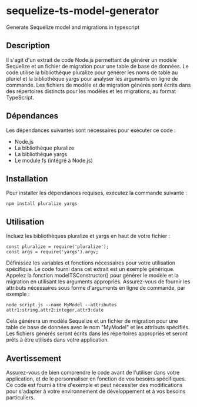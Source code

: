 # sequelize-ts-model-generator
Generate Sequelize model and migrations in typescript

## Description
Il s'agit d'un extrait de code Node.js permettant de générer un modèle Sequelize et un fichier de migration pour une table de base de données. Le code utilise la bibliothèque pluralize pour générer les noms de table au pluriel et la bibliothèque yargs pour analyser les arguments en ligne de commande. Les fichiers de modèle et de migration générés sont écrits dans des répertoires distincts pour les modèles et les migrations, au format TypeScript.

## Dépendances
Les dépendances suivantes sont nécessaires pour exécuter ce code :

- Node.js
- La bibliothèque pluralize
- La bibliothèque yargs
- Le module fs (intégré à Node.js)

## Installation
Pour installer les dépendances requises, exécutez la commande suivante :

    npm install pluralize yargs

## Utilisation
Incluez les bibliothèques pluralize et yargs en haut de votre fichier :

    const pluralize = require('pluralize');
    const args = require('yargs').argv;

Définissez les variables et fonctions nécessaires pour votre utilisation spécifique. Le code fourni dans cet extrait est un exemple générique.
Appelez la fonction modelTSConstructor() pour générer le modèle et la migration en utilisant les arguments appropriés. Assurez-vous de fournir les attributs nécessaires sous forme d'arguments en ligne de commande, par exemple :

    node script.js --name MyModel --attributes attr1:string,attr2:integer,attr3:date

Cela générera un modèle Sequelize et un fichier de migration pour une table de base de données avec le nom "MyModel" et les attributs spécifiés. Les fichiers générés seront écrits dans les répertoires appropriés et seront prêts à être utilisés dans votre application.

## Avertissement
Assurez-vous de bien comprendre le code avant de l'utiliser dans votre application, et de le personnaliser en fonction de vos besoins spécifiques. Ce code est fourni à titre d'exemple et peut nécessiter des modifications pour s'adapter à votre environnement de développement et à vos besoins particuliers.
